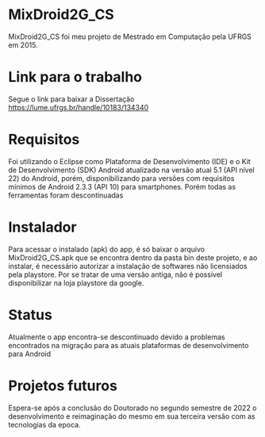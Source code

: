 # MixDroid2G_CS
 MixDroid2G_CS foi meu projeto de Mestrado em Computação pela UFRGS em 2015.
 
# Link para o trabalho
 
Segue o link para baixar a Dissertação https://lume.ufrgs.br/handle/10183/134340

# Requisitos
 
Foi utilizando o Eclipse como Plataforma de Desenvolvimento (IDE) e o Kit de Desenvolvimento (SDK) Android atualizado na versão atual 5.1 (API nível 22) do Android, porém, disponibilizando para versões com requisitos mínimos de Android 2.3.3 (API 10) para smartphones. Porém todas as ferramentas foram descontinuadas

# Instalador
 
Para acessar o instalado (apk) do app, é só baixar o arquivo MixDroid2G_CS.apk que se encontra dentro da pasta bin deste projeto, e ao instalar, é necessário autorizar a instalação de softwares não licensiados pela playstore.
Por se tratar de uma versão antiga, não é possivel disponibilizar na loja playstore da google.

# Status
 
Atualmente o app encontra-se descontinuado devido a problemas encontrados na migração para as atuais plataformas de desenvolvimento para Android
 
# Projetos futuros
 
Espera-se após a conclusão do Doutorado no segundo semestre de 2022 o desenvolvimento e reimaginação do mesmo em sua terceira versão com as tecnologias da epoca. 
